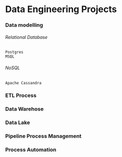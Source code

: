 # Data Engineering Projects
### Data modelling
######  Relational Database
    Postgres
    MSQL
######  NoSQL
    Apache Cassandra
### ETL Process
### Data Warehose
### Data Lake
### Pipeline Process Management
### Process Automation
